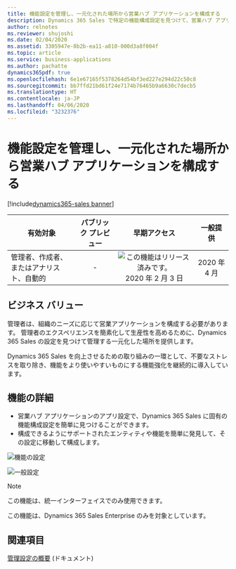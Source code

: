 ```yaml
---
title: 機能設定を管理し、一元化された場所から営業ハブ アプリケーションを構成する
description: Dynamics 365 Sales で特定の機能構成設定を見つけて、営業ハブ アプリケーションで一元化した場所から管理します。
author: relnotes
ms.reviewer: shujoshi
ms.date: 02/04/2020
ms.assetid: 3305947e-8b2b-ea11-a810-000d3a8f004f
ms.topic: article
ms.service: business-applications
ms.author: pachatte
dynamics365pdf: true
ms.openlocfilehash: 6e1e67165f5378264d54bf3ed227e294d22c50c8
ms.sourcegitcommit: bb7ffd21bd61f24e7174b76465b9a6630c7decb5
ms.translationtype: HT
ms.contentlocale: ja-JP
ms.lasthandoff: 04/06/2020
ms.locfileid: "3232376"
---
```

# <a name="manage-feature-settings-and-configure-the-sales-hub-application-from-a-centralized-location"></a>機能設定を管理し、一元化された場所から営業ハブ アプリケーションを構成する
[!include[dynamics365-sales banner](../includes/dynamics365-sales.md)]

| 有効対象    |  パブリック プレビュー | 早期アクセス | 一般提供 | 
| ---------- | :----------: |:----------: |:----------: |
|管理者、作成者、またはアナリスト、自動的|-|![この機能はリリース済みです。](/dynamics365-release-plan/media/green-checkmark.png "この機能はリリース済みです。") 2020 年 2 月 3 日| 2020 年 4 月|


## <a name="business-value"></a>ビジネス バリュー
<!-- bv start -->
管理者は、組織のニーズに応じて営業アプリケーションを構成する必要があります。 管理者のエクスペリエンスを簡素化して生産性を高めるために、Dynamics 365 Sales の設定を見つけて管理する一元化した場所を提供します。 

Dynamics 365 Sales を向上させるための取り組みの一環として、不要なストレスを取り除き、機能をより使いやすいものにする機能強化を継続的に導入しています。
<!-- bv end -->



## <a name="feature-details"></a>機能の詳細
<!--feature detail start -->
- 営業ハブ アプリケーションのアプリ設定で、Dynamics 365 Sales に固有の機能構成設定を簡単に見つけることができます。
- 構成できるようにサポートされたエンティティや機能を簡単に発見して、その設定に移動して構成します。
<!--feature detail end -->

![機能の設定](media/feature-setting.png "機能の設定")
<!-- Picture 1 -->
![一般設定](media/general-settings.png "一般設定")
<!-- Picture 2 -->

> [!NOTE]
> この機能は、統一インターフェイスでのみ使用できます。 
>
> この機能は、Dynamics 365 Sales Enterprise のみを対象としています。







## <a name="see-also"></a>関連項目


<!--docs start-->
[管理設定の概要](https://docs.microsoft.com/dynamics365/sales-enterprise/admin-settings-overview) (ドキュメント)
<!--docs end-->

